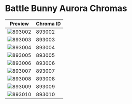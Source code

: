 # Battle Bunny Aurora Chromas

| Preview | Chroma ID |
|---------|-----------|
| ![893002](https://raw.communitydragon.org/latest/plugins/rcp-be-lol-game-data/global/default/v1/champion-chroma-images/893/893002.png) | 893002 |
| ![893003](https://raw.communitydragon.org/latest/plugins/rcp-be-lol-game-data/global/default/v1/champion-chroma-images/893/893003.png) | 893003 |
| ![893004](https://raw.communitydragon.org/latest/plugins/rcp-be-lol-game-data/global/default/v1/champion-chroma-images/893/893004.png) | 893004 |
| ![893005](https://raw.communitydragon.org/latest/plugins/rcp-be-lol-game-data/global/default/v1/champion-chroma-images/893/893005.png) | 893005 |
| ![893006](https://raw.communitydragon.org/latest/plugins/rcp-be-lol-game-data/global/default/v1/champion-chroma-images/893/893006.png) | 893006 |
| ![893007](https://raw.communitydragon.org/latest/plugins/rcp-be-lol-game-data/global/default/v1/champion-chroma-images/893/893007.png) | 893007 |
| ![893008](https://raw.communitydragon.org/latest/plugins/rcp-be-lol-game-data/global/default/v1/champion-chroma-images/893/893008.png) | 893008 |
| ![893009](https://raw.communitydragon.org/latest/plugins/rcp-be-lol-game-data/global/default/v1/champion-chroma-images/893/893009.png) | 893009 |
| ![893010](https://raw.communitydragon.org/latest/plugins/rcp-be-lol-game-data/global/default/v1/champion-chroma-images/893/893010.png) | 893010 |
